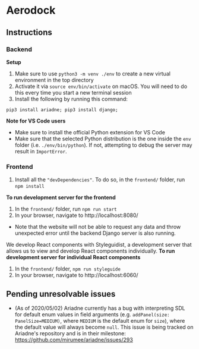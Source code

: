 # Aerodock

## Instructions
### Backend
**Setup**
1. Make sure to use `python3 -m venv ./env` to create a new virtual environment in the top directory
2. Activate it via `source env/bin/activate` on macOS. You will need to do this every time you start a new terminal session
3. Install the following by running this command:

```
pip3 install ariadne; pip3 install django;
```

**Note for VS Code users**
- Make sure to install the official Python extension for VS Code
- Make sure that the selected Python distribution is the one inside the `env` folder (i.e. `./env/bin/python`). If not, attempting to debug the server may result in `ImportError`.

### Frontend
1. Install all the `"devDependencies"`. To do so, in the `frontend/` folder, run `npm install`

**To run development server for the frontend**
1. In the `frontend/` folder, run `npm run start`
2. In your browser, navigate to http://localhost:8080/
- Note that the website will not be able to request any data and throw unexpected error until the backend Django server is also running.

We develop React components with Styleguidist, a development server that allows us to view and develop React components individually.
**To run development server for individual React components**
1. In the `frontend/` folder, `npm run styleguide`
2. In your browser, navigate to http://localhost:6060/

## Pending unresolvable issues
- (As of 2020/05/02) Ariadne currently has a bug with interpreting SDL for default enum values in field arguments (e.g. `addPanel(size: PanelSize=MEDIUM)`, where `MEDIUM` is the default enum for `size`), where the default value will always become `null`. This issue is being tracked on Ariadne's repository and is in their milestone: https://github.com/mirumee/ariadne/issues/293